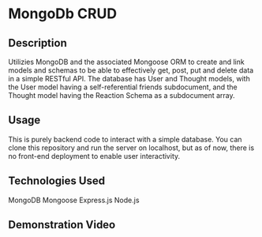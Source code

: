 # MongoDb CRUD

## Description
Utilizies MongoDB and the associated Mongoose ORM to create and link models and schemas to be able to effectively get, post, put and delete data in a simple RESTful API. The database has User and Thought models, with the User model having a self-referential friends subdocument, and the Thought model having the Reaction Schema as a subdocument array.

## Usage
This is purely backend code to interact with a simple database. You can clone this repository and run the server on localhost, but as of now, there is no front-end deployment to enable user interactivity.

## Technologies Used
MongoDB
Mongoose
Express.js
Node.js

## Demonstration Video

